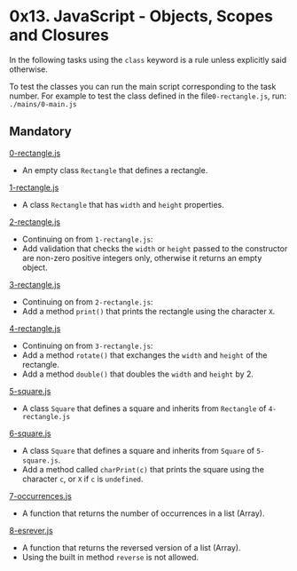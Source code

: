 # 0x13. JavaScript - Objects, Scopes and Closures

In the following tasks using the `class` keyword is a rule unless explicitly
said otherwise.

To test the classes you can run the main script corresponding to the task
number. For example to test the class defined in the file`0-rectangle.js`,
run: `./mains/0-main.js`

## Mandatory

[0-rectangle.js](./0-rectangle.js)

- An empty class `Rectangle` that defines a rectangle.

[1-rectangle.js](./1-rectangle.js)

- A class `Rectangle` that has `width` and `height` properties.

[2-rectangle.js](./2-rectangle.js)

- Continuing on from `1-rectangle.js`:
- Add validation that checks the `width` or `height` passed to the constructor
  are non-zero positive integers only, otherwise it returns an empty object.

[3-rectangle.js](./3-rectangle.js)

- Continuing on from `2-rectangle.js`:
- Add a method `print()` that prints the rectangle using the character `X`.

[4-rectangle.js](./4-rectangle.js)

- Continuing on from `3-rectangle.js`:
- Add a method `rotate()` that exchanges the `width` and `height` of the rectangle.
- Add a method `double()` that doubles the `width` and `height` by 2.

[5-square.js](./5-square.js)

- A class `Square` that defines a square and inherits from `Rectangle` of `4-rectangle.js`

[6-square.js](./6-square.js)

- A class `Square` that defines a square and inherits from `Square` of `5-square.js`.
- Add a method called `charPrint(c)` that prints the square using the character
  `c`, or `X` if `c` is `undefined`.

[7-occurrences.js](./7-occurrences.js)

- A function that returns the number of occurrences in a list (Array).

[8-esrever.js](./8-esrever.js)

- A function that returns the reversed version of a list (Array).
- Using the built in method `reverse` is not allowed.
